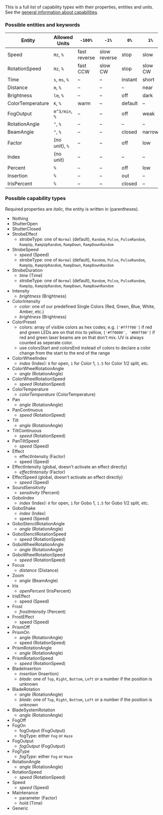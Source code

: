 This is a full list of capability types with their properties, entities and units. See the [general information about capabilities](fixture-format.md#capabilities).

### Possible entities and keywords

| Entity | Allowed Units | `-100%` | `-1%` | `0%` | `1%` | `100%`
| - | - | - | - | - | - | -
| Speed | `Hz`, `%` | fast reverse | slow reverse | stop | slow | fast
| RotationSpeed | `Hz`, `%` | fast CCW | slow CW | stop | slow CW | fast CWW
| Time | `s`, `ms`, `%` | – | – | instant | short | long
| Distance | `m`, `%` | – | – | – | near | far
| Brightness | `lm`, `%` | – | – | off | dark | bright
| ColorTemperature | `K`, `%` | warm | – | default | – | cold
| FogOutput | `m^3/min`, `%` | – | – | off | weak | strong
| RotationAngle | `°`, `%` | – | – | – | – | –
| BeamAngle | `°`, `%` | – | – | closed | narrow | wide
| Factor | (no unit), `%` | – | – | off | low | high
| Index | (no unit) | – | – | – | – | –
| Percent | `%` | – | – | off | low | high
| Insertion | `%` | – | – | out | – | in
| IrisPercent | `%` | – | – | closed | – | open

### Possible capability types

Required properties are _italic_, the entity is written in (parentheses).

* Nothing
* ShutterOpen
* ShutterClosed
* StrobeEffect
  * strobeType: one of `Normal` (default), `Random`, `Pulse`, `PulseRandom`, `RampUp`, `RampUpRandom`, `RampDown`, `RampDownRandom`
* StrobeSpeed
  * _speed_ (Speed)
  * strobeType: one of `Normal` (default), `Random`, `Pulse`, `PulseRandom`, `RampUp`, `RampUpRandom`, `RampDown`, `RampDownRandom`
* StrobeDuration
  * _time_ (Time)
  * strobeType: one of `Normal` (default), `Random`, `Pulse`, `PulseRandom`, `RampUp`, `RampUpRandom`, `RampDown`, `RampDownRandom`
* Intensity
  * _brightness_ (Brightness)
* ColorIntensity
  * _color_: one of our predefined Single Colors (Red, Green, Blue, White, Amber, etc.)
  * _brightness_ (Brightness)
* ColorPreset
  * colors: array of visible colors as hex codes; e.g. `['#ffff00']` if red and green LEDs are on that mix to yellow, `['#ff0000', '#00ff00']` if red and green laser beams are on that don't mix. UV is always counted as seperate color.
  * use colorsStart and colorsEnd instead of colors to declare a color change from the start to the end of the range
* ColorWheelIndex
  * _index_ (Index): `0` for open, `1` for Color 1, `1.5` for Color 1/2 split, etc.
* ColorWheelRotationAngle
  * _angle_ (RotationAngle)
* ColorWheelRotationSpeed
  * _speed_ (RotationSpeed)
* ColorTemperature
  * _colorTemperature_ (ColorTemperature)
* Pan
  * _angle_ (RotationAngle)
* PanContinuous
  * _speed_ (RotationSpeed)
* Tilt
  * _angle_ (RotationAngle)
* TiltContinuous
  * _speed_ (RotationSpeed)
* PanTiltSpeed
  * _speed_ (Speed)
* Effect
  * effectIntensity (Factor)
  * speed (Speed)
* EffectIntensity (global, doesn't activate an effect directly)
  * _effectIntensity_ (Factor)
* EffectSpeed (global, doesn't activate an effect directly)
  * _speed_ (Speed)
* SoundSensitivity
  * _sensitivity_ (Percent)
* GoboIndex
  * _index_ (Index): `0` for open, `1` for Gobo 1, `1.5` for Gobo 1/2 split, etc.
* GoboShake
  * _index_ (Index)
  * speed (Speed)
* GoboStencilRotationAngle
  * _angle_ (RotationAngle)
* GoboStencilRotationSpeed
  * _speed_ (RotationSpeed)
* GoboWheelRotationAngle
  * _angle_ (RotationAngle)
* GoboWheelRotationSpeed
  * _speed_ (RotationSpeed)
* Focus
  * _distance_ (Distance)
* Zoom
  * _angle_ (BeamAngle)
* Iris
  * _openPercent_ (IrisPercent)
* IrisEffect
  * speed (Speed)
* Frost
  * _frostIntensity_ (Percent)
* FrostEffect
  * speed (Speed)
* PrismOff
* PrismOn
  * angle (RotationAngle)
  * speed (RotationSpeed)
* PrismRotationAngle
  * _angle_ (RotationAngle)
* PrismRotationSpeed
  * _speed_ (RotationSpeed)
* BladeInsertion
  * _insertion_ (Insertion)
  * _blade_: one of `Top`, `Right`, `Bottom`, `Left` or a number if the position is unknown
* BladeRotation
  * _angle_ (RotationAngle)
  * _blade_: one of `Top`, `Right`, `Bottom`, `Left` or a number if the position is unknown
* BladeSystemRotation
  * _angle_ (RotationAngle)
* FogOff
* FogOn
  * fogOutput (FogOutput)
  * fogType: either `Fog` or `Haze`
* FogOutput
  * _fogOutput_ (FogOutput)
* FogType
  * _fogType_: either `Fog` or `Haze`
* RotationAngle
  * _angle_ (RotationAngle)
* RotationSpeed
  * _speed_ (RotationSpeed)
* Speed
  * _speed_ (Speed)
* Maintenance
  * parameter (Factor)
  * hold (Time)
* Generic